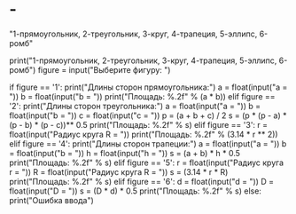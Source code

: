 # -
"1-прямоугольник, 2-треугольник, 3-круг, 4-трапеция, 5-эллипс, 6-ромб"

print("1-прямоугольник, 2-треугольник, 3-круг, 4-трапеция, 5-эллипс, 6-ромб")
figure = input("Выберите фигуру: ")

if figure == '1':
    print("Длины сторон прямоугольника:")
    a = float(input("a = "))
    b = float(input("b = "))
    print("Площадь: %.2f" % (a * b))
elif figure == '2':
    print("Длины сторон треугольника:")
    a = float(input("a = "))
    b = float(input("b = "))
    c = float(input("c = "))
    p = (a + b + c) / 2
    s = (p * (p - a) * (p - b) * (p - c))** 0.5
    print("Площадь: %.2f" % s)
elif figure == '3':
    r = float(input("Радиус круга R = "))
    print("Площадь: %.2f" % (3.14 * r ** 2))
elif figure == '4':
    print("Длины сторон трапеции:")
    a = float(input("a = "))
    b = float(input("b = "))
    h = float(input("h = "))
    s = (a + b) * h * 0.5
    print("Площадь: %.2f" % s)
elif figure == '5':
    r  = float(input("Радиус круга r = "))
    R = float(input("Радиус круга R = "))
    s = (3.14 * r  * R)
    print("Площадь: %.2f" % s)
elif figure == '6':
        d = float(input("d = "))
        D = float(input("D = "))
        s = (D * d) * 0.5
        print("Площадь: %.2f" % s)
else:
    print("Ошибка ввода")

